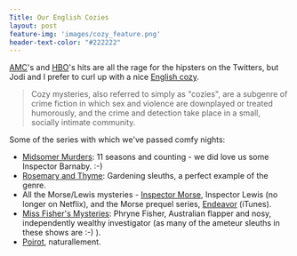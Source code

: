 ```yaml
---
Title: Our English Cozies
layout: post
feature-img: 'images/cozy_feature.png'
header-text-color: "#222222"
---
```


[AMC](http://www.amctv.com/shows/the-walking-dead)'s and [HBO](http://www.hbo.com/game-of-thrones#/)'s hits are all the rage for the hipsters on the Twitters, but Jodi and I prefer to curl up with a nice [English cozy](http://en.wikipedia.org/wiki/Cozy_mystery).

> Cozy mysteries, also referred to simply as "cozies", are a subgenre of crime fiction in which sex and violence are downplayed or treated humorously, and the crime and detection take place in a small, socially intimate community.

Some of the series with which we've passed comfy nights:

* [Midsomer Murders](http://www.netflix.com/WiMovie/70187727): 11 seasons and counting - we did love us some Inspector Barnaby. :-)
* [Rosemary and Thyme](http://www.netflix.com/WiMovie/70157272): Gardening sleuths, a perfect example of the genre. 
* All the Morse/Lewis mysteries - [Inspector Morse](http://www.netflix.com/WiMovie/70224749), Inspector Lewis (no longer on Netflix), and the Morse prequel series, [Endeavor](https://itunes.apple.com/us/tv-season/endeavour/id532210434) (iTunes).
* [Miss Fisher's Mysteries](http://www.netflix.com/WiMovie/70259338): Phryne Fisher, Australian flapper and nosy, independently wealthy investigator (as many of the ameteur sleuths in these shows are :-) ).
* [Poirot](http://www.netflix.com/WiMovie/70208060), naturallement.
